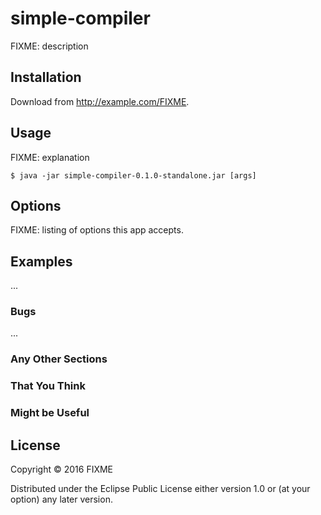 # simple-compiler

FIXME: description

## Installation

Download from http://example.com/FIXME.

## Usage

FIXME: explanation

    $ java -jar simple-compiler-0.1.0-standalone.jar [args]

## Options

FIXME: listing of options this app accepts.

## Examples

...

### Bugs

...

### Any Other Sections
### That You Think
### Might be Useful

## License

Copyright © 2016 FIXME

Distributed under the Eclipse Public License either version 1.0 or (at
your option) any later version.
